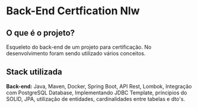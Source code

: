# Back-End Certfication Nlw

## O que é o projeto?

Esqueleto do back-end de um projeto para certificação. No desenvolvimento foram sendo utilizado vários conceitos.



## Stack utilizada

**Back-end:** Java, Maven, Docker,
Spring Boot, API Rest, Lombok, Integração
com PostgreSQL Database, Implementando JDBC
Template, príncipios do SOLID, JPA, utilização de
entidades, cardinalidades entre tabelas e dto's.


